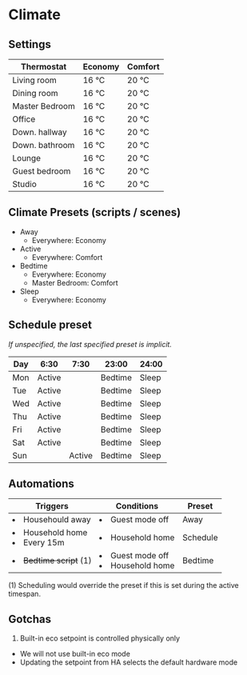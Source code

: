# Climate
## Settings

Thermostat     | Economy | Comfort
---------------|---------|--------
Living room    | 16 °C   | 20 °C
Dining room    | 16 °C   | 20 °C
Master Bedroom | 16 °C   | 20 °C
Office         | 16 °C   | 20 °C
Down. hallway  | 16 °C   | 20 °C
Down. bathroom | 16 °C   | 20 °C
Lounge         | 16 °C   | 20 °C
Guest bedroom  | 16 °C   | 20 °C
Studio         | 16 °C   | 20 °C

## Climate Presets (scripts / scenes)

* Away
  * Everywhere: Economy
* Active
  * Everywhere: Comfort
* Bedtime
  * Everywhere: Economy
  * Master Bedroom: Comfort
* Sleep
  * Everywhere: Economy

## Schedule preset

*If unspecified, the last specified preset is implicit.*

Day | 6:30   | 7:30   | 23:00   | 24:00
----|--------|--------|---------|------
Mon | Active |        | Bedtime | Sleep
Tue | Active |        | Bedtime | Sleep
Wed | Active |        | Bedtime | Sleep
Thu | Active |        | Bedtime | Sleep
Fri | Active |        | Bedtime | Sleep
Sat | Active |        | Bedtime | Sleep
Sun |        | Active | Bedtime | Sleep

## Automations

Triggers                         | Conditions                            | Preset
---------------------------------|---------------------------------------|---------
<li>Househould away              | <li>Guest mode off                    | Away
<li>Household home <li>Every 15m | <li>Household home                    | Schedule
<li>~~Bedtime script~~ (1)       | <li>Guest mode off <li>Household home | Bedtime

(1) Scheduling would override the preset if this is set during the active timespan.

## Gotchas
1. Built-in eco setpoint is controlled physically only
  * We will not use built-in eco mode
  * Updating the setpoint from HA selects the default hardware mode
